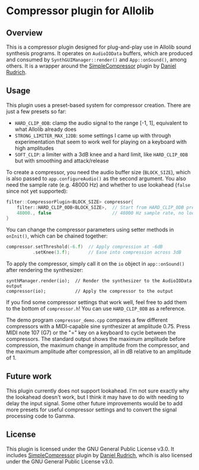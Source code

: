 # Compressor plugin for Allolib

## Overview

This is a compressor plugin designed for plug-and-play use in Allolib sound
synthesis programs. It operates on `AudioIOData` buffers, which are produced
and consumed by `SynthGUIManager::render()` and `App::onSound()`, among others.
It is a wrapper around the
[SimpleCompressor](https://github.com/DanielRudrich/SimpleCompressor) plugin by
[Daniel Rudrich](https://github.com/DanielRudrich).

## Usage

This plugin uses a preset-based system for compressor creation. There are just a
few presets so far:
- `HARD_CLIP_0DB`: clamp the audio signal to the range [-1, 1], equivalent to
  what Allolib already does
- `STRONG_LIMITER_MAX_12DB`: some settings I came up with through
  experimentation that seem to work well for playing on a keyboard with high
  amplitudes
- `SOFT_CLIP`: a limiter with a 3dB knee and a hard limit, like `HARD_CLIP_0DB`
  but with smoothing and attack/release

To create a compressor, you need the audio buffer size (`BLOCK_SIZE`), which is
also passed to `app.configureAudio()` as the second argument. You also need the
sample rate (e.g. 48000 Hz) and whether to use lookahead (`false` since not yet
supported):

```c++
filter::CompressorPlugin<BLOCK_SIZE> compressor{
    filter::HARD_CLIP_0DB<BLOCK_SIZE>,  // Start from HARD_CLIP_0DB preset
    48000., false                       // 48000 Hz sample rate, no lookahead
}
```

You can change the compressor parameters using setter methods in `onInit()`,
which can be chained together:

```c++
compressor.setThreshold(-6.f)  // Apply compression at -6dB
          .setKnee(3.f);       // Ease into compression across 3dB
```

To apply the compressor, simply call it on the `io` object in `app::onSound()`
after rendering the synthesizer:

```
synthManager.render(io);  // Render the synthesizer to the AudioIOData output
compressor(io);           // Apply the compressor to the output
```

If you find some compressor settings that work well, feel free to add them to
the bottom of `compressor.h`! You can use `HARD_CLIP_0DB` as a reference.

The demo program `compressor_demo.cpp` compares a few different compressors
with a MIDI-capable sine synthesizer at amplitude 0.75. Press MIDI note 107 (G7)
or the "=" key on a keyboard to cycle between the compressors. The standard
output shows the maximum amplitude before compression, the maximum change in
amplitude from the compressor, and the maximum amplitude after compression, all
in dB relative to an amplitude of 1.

## Future work

This plugin currently does not support lookahead. I'm not sure exactly why the
lookahead doesn't work, but I think it may have to do with needing to delay the
input signal. Some other future improvements would be to add more presets for
useful compressor settings and to convert the signal processing code to Gamma.

## License

This plugin is licensed under the GNU General Public License v3.0. It includes
[SimpleCompressor](https://github.com/DanielRudrich/SimpleCompressor) plugin by
[Daniel Rudrich](https://github.com/DanielRudrich), whcih is also licensed under
the GNU General Public License v3.0.